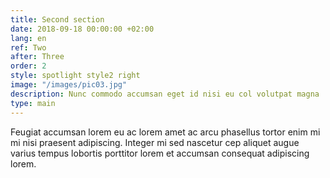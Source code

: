 ```yaml
---
title: Second section
date: 2018-09-18 00:00:00 +02:00
lang: en
ref: Two
after: Three
order: 2
style: spotlight style2 right
image: "/images/pic03.jpg"
description: Nunc commodo accumsan eget id nisi eu col volutpat magna
type: main
---
```


Feugiat accumsan lorem eu ac lorem amet ac arcu phasellus tortor enim mi mi nisi praesent adipiscing. Integer mi sed nascetur cep aliquet augue varius tempus lobortis porttitor lorem et accumsan consequat adipiscing lorem.
